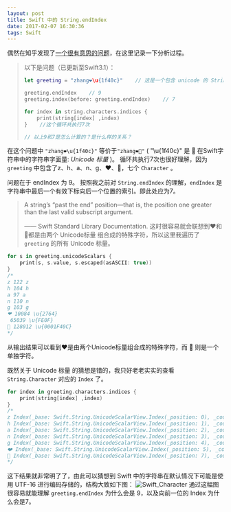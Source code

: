 ```yaml
---
layout: post
title: Swift 中的 String.endIndex
date: 2017-02-07 16:30:36
tags: Swift
---
```


偶然在知乎发现了[一个很有意思的问题](https://www.zhihu.com/question/36963886)，在这里记录一下分析过程。

> 以下是问题（已更新至Swift3.1）：
>
> ```Swift
> let greeting = "zhang❤️\u{1f40c}"    // 这是一个包含 unicode 的 String。
>
> greeting.endIndex    // 9
> greeting.index(before: greeting.endIndex)    // 7
>
> for index in string.characters.indices {
>     print(string[index] ,index)
> }    //这个循环共执行7次
>
> // 以上9和7是怎么计算的？是什么样的关系？
> ```

<!-- more -->



在这个问题中 `"zhang❤️\u{1f40c}"` 等价于`"zhang❤️🐌"` ( "\u{1f40c}" 是 🐌 在Swift字符串中的字符串字面量: *Unicode 标量* )。
循环共执行7次也很好理解，因为 `greeting` 中包含了z、h、a、n、g、❤️、🐌，七个 `Character` 。




问题在于 endIndex 为 9。
按照我之前对 `String.endIndex` 的理解，`endIndex` 是字符串中最后一个有效下标向后一个位置的索引。即此处应为7。
> A string’s “past the end” position—that is, the position one greater than the last valid subscript argument.
>
> —— Swift Standard Library Documentation.
> 这时很容易就会联想到❤️和🐌都是由两个 Unicode标量 组合成的特殊字符，所以这里我遍历了 `greeting` 的所有 Unicode 标量。
```Swift
for s in greeting.unicodeScalars {
    print(s, s.value, s.escaped(asASCII: true))
}
/*
z 122 z
h 104 h
a 97 a
n 110 n
g 103 g
❤ 10084 \u{2764}
️ 65039 \u{FE0F}
🐌 128012 \u{0001F40C}
*/
```
从输出结果可以看到❤️是由两个Unicode标量组合成的特殊字符，而 🐌 则是一个单独字符。




既然关于 Unicode 标量 的猜想是错的，我只好老老实实的查看 `String.Character` 对应的 `Index` 了。
```Swift
for index in greeting.characters.indices {
    print(string[index] ,index)
}
/*
z Index(_base: Swift.String.UnicodeScalarView.Index(_position: 0), _countUTF16: 1)
h Index(_base: Swift.String.UnicodeScalarView.Index(_position: 1), _countUTF16: 1)
a Index(_base: Swift.String.UnicodeScalarView.Index(_position: 2), _countUTF16: 1)
n Index(_base: Swift.String.UnicodeScalarView.Index(_position: 3), _countUTF16: 1)
g Index(_base: Swift.String.UnicodeScalarView.Index(_position: 4), _countUTF16: 1)
❤️ Index(_base: Swift.String.UnicodeScalarView.Index(_position: 5), _countUTF16: 2)
🐌 Index(_base: Swift.String.UnicodeScalarView.Index(_position: 7), _countUTF16: 2)
*/
```




这下结果就非常明了了，由此可以猜想到 Swift 中的字符串在默认情况下可能是使用 UTF-16 进行编码存储的，结构大致如下图：
![Swift_Character](../../../../../gallery/Swift_Character.png)
通过这幅图很容易就能理解 `greeting.endIndex` 为什么会是 9，以及向前一位的 Index 为什么会是7。

